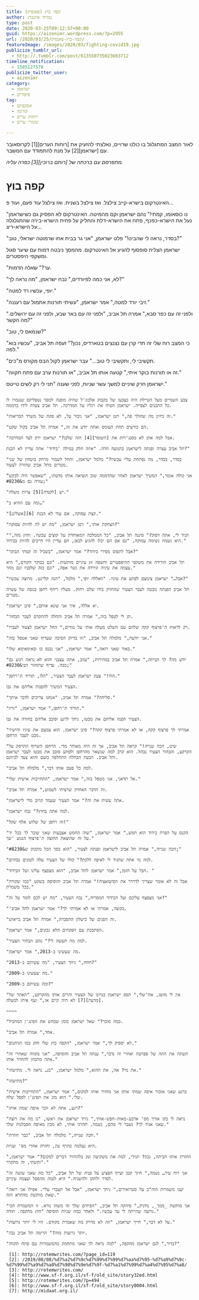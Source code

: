 ```yaml
---
title: קפה בוץ (פאנפיק)
author: נמרוד איזנברג
type: post
date: 2020-03-25T09:12:57+00:00
guid: https://aizenimr.wordpress.com/?p=2955
url: /2020/03/25/קפה-בוץ-פאנפיק/
featureImage: /images/2020/03/fighting-covid19.jpg
publicize_tumblr_url:
  - http://.tumblr.com/post/613550735023603712
timeline_notification:
  - 1585127578
publicize_twitter_user:
  - aizenimr
category:
  - ישראמן
  - סיפורים
tag:
  - אסקפיזם
  - קורונה
  - רוחות ערים
  - שומרי ערים

---
```

לאור המצב המתגלגל בו כולנו שרויים, נאלצתי להזעיק את [רוחות הערים][1] לקרוסאובר עם [ישראמן][2] על מנת להתמודד עם המשבר.

_מתפרסם עם ברכתה של_ _[רותם ברוכין][3]_ _כפרה עליה._

# קפה בוץ

האינטרקום בישרא-קייב צילצל. ואז צילצל בשנית. ואז צילצל עוד פעם, ועוד פ…

"נו כוסאומו, קמתי!" נהם ישראמן וקם מהמיטה. האינטרקום לא הפסיק גם כשישראמן נעל את הישרא-כפכף, פתח את הישרא-דלת והחליק על פחית הישרא-בירה שהתגלגלה על הישרא-ריצ…

"בסדר, נראה לי שהבינו!" פלט ישראמן, "אני גר בבית אחו שרמוטה ישראלי, טוב?"

ישראמן הצליח סופסוף להגיע אל האינטרקום. מהמסך ניבטה דמות עם שיער סגול ומשקפי היפסטרים.

"ער?" שאלה הדמות.

"לא, אני כמה לפיורדים," נבח ישראמן, "מה נראה לך?"

"יופי, עכשיו רד למטה."

"זיבי יורד למטה," אמר ישראמן, "עשיתי תורנות אתמול עם רעננה."

"ולפני זה עם כפר סבא," אמרה תל אביב, "ולפני זה עם באר שבע, ולפני זה עם ירושלים. מה הקשר?"

"שנמאס לי, טוב?"

"כי המצב רוח שלי זה חדי קרן עם נצנצים בטארדיס, נכון?" זעפה תל אביב, "עכשיו בוא לפה."

"תקשיבי לי, ותקשיבי לי טוב&#8230;" עבר ישראמן לקול הבס מקורס מ"כים.

"זה או תורנות בוקר איתי," קטעה אותו תל אביב, "או תורנות ערב עם פתח תקווה."

ישראמן חרק שיניים למשך עשר שניות, לפני שענה "תני לי רק לשים טייטס."

~~~~~

צבע השמיים מעל הטיילת היה כצבעו של בקבוק אלכוג'ל שהיה מופנה למסך נטפליקס שנגמרו לו כל התכנים לצפייה. ישראמן הטיח את רגליו על המדרכה. תל אביב צעדה לידו בדממה.

"זה ביזיון מה שהולך פה," רטן ישראמן, "אני גיבור על, לא פקח של משרד הבריאות."

"הם כורעים תחת העומס ואתה יודע את זה," אמרה תל אביב בקול שקט.

"אבל למה אתן לא מסנג'רות את [השומר][4] הזה שלכן?" ישראמן ירק לצד המדרכה.

תל אביב עצרה ופנתה לישראמן בתנועה חדה. "איזה חלק במילה 'בידוד' אתה עדיין לא הבנת?"

"בסדר, בסדר, מה נפתחת עליי עכשיו?" מלמל ישראמן, והחל לשמור מרחק ביטחון של שני מטרים מתל אביב שחזרה לצעוד.

“אני כולה אומר," המשיך ישראמן לאחר שהדממה שוב הוציאה אותו מדעתו, "שאפשר היה לבקש עזרה גם מ&#8230;"

"יש [לקנדה][5] צרות משלה."

"ומה עם ההיא ב…"

"[אשלינג][6] קצת עסוקה, אם עוד לא הבנת."

"הצחקת אותי," רטן ישראמן, "מה יש לה להיות עסוקה?"

"תגיד לי, אתה דפוק?" סיננה תל אביב, "כל הממלכה המאוחדת על קוצים עכשיו. וחוץ מזה," היא נשמה נשימה עמוקה, "גם אם הם יכלו להגיע לכאן, הם עדיין היו חייבים להיות בבידוד."

"אבל לתפוס מפירי בידוד?" אמר ישראמן, "בשביל זה קמתי הבוקר?"

תל אביב הורידה את משקפי ההיפסטרים וחשפה זוג עיניים מותשות. "וגם בבוקר הקודם," היא עצמה את עיניה וגירדה את גשר אפה, "וגם בזה שלפניו וגם מחר."

"אבל…" ישראמן צימצם לפתע את עיניו. "וואללה יופי," מלמל, "הנה קליינט. מרוצה עכשיו?"

תל אביב הפנתה מבטה לעבר הצעיר שהחזיק בידו שלט רחוק. מעליו ריחף רחפן בגובה של עשרה מטרים.

"יא אללה, איך אני שונא אותם," סינן ישראמן.

"תן לי לטפל בזה," אמרה תל אביב והחלה להתקדם לעבר הבחור.

"רק לראות ת'פרצוף קקה שלהם עם השלט מעלה אותי על טורים," החל ישראמן לצעוד לעברו.

"אני יודעת," מלמלה תל אביב, "וזו בדיוק הסיבה שעדיף שאני אטפל בזה."

"באור שאני רואה," אמר ישראמן, "אני נכנס בו ובאימאימא שלו."

"יודע מה? לך הביתה," אמרה תל אביב במהירות, "עזוב, אתה עצבני והוא לא נראה רגוע גם ככה. עדיף שתחזור הבי&#8230;"

"הלו!" צעק ישראמן לעבר הצעיר, "הלו, תוריד ת'רחפן."

הצעיר המשיך להפנות אליהם את גבו.

"סליחה?" אמרה תל אביב, "אנחנו צריכים לדבר איתך."

"תוריד ת'רחפן," אמר ישראמן, "זריז."

הצעיר הפנה אליהם את מבטו, גיחך לרגע וסובב אליהם בחזרה את גבו.

"אמרתי לך פרצוף קקה, או לא אמרתי פרצוף קקה?" סינן ישראמן. הוא צמצם את עיניו והישיר מבט לעבר הרחפן.

"שיט, חכה שנייה!" קראה תל אביב, אך זה היה מאוחר מדי. הרחפן השרוף התרסק על הקרקע, והבחור הצעיר נבהל. הוא קרב למה שנשאר מהרחפן ולפתע סובב את מבטו לעבר ישראמן ותל אביב. הבעת הבהלה התחלפה בזעם והוא צעד לכיוונם.

"למה כל פעם אותו דבר," מלמלה תל אביב.

"אל תדאגי, אני מטפל בזה," אמר ישראמן, "התחייבות אישית שלי."

"זה הדבר האחרון שרציתי לשמוע," אמרה תל אביב.

"אתה עשית את זה?" אמר הצעיר שעמד קרוב מדי לישראמן.

"למה אתה בחוץ?" נבח ישראמן.

"זה רחפן של שלוש אלף שקל!"

"הקנס על הפרת בידוד הוא חמש," אמר ישראמן, "שזה החמש אצבעות שאני שובר לך בכל יד על זה שהוצאת החוצה ת'פרצוף הנגוע 'שך."

"חכה שנייה," אמרה תל אביב לישראמן ופנתה לצעיר, "הוא בסך הכל מתכוון ש&#8230;"

"למה מי אתה שתגיד לי לאיפה ללכת?" קולו של הצעיר עלה לטונים גבוהים.

"חבל על הזמן," אמר ישראמן לתל אביב, "הוא מצפצף עלינו ועל הבידוד. "

"אבל זה לא אומר שצריך לדרדר את הסיטואציה!" אמרה תל אביב והוסיפה בשקט "כמו שקורה בכל משמרת."

"אני מצפצף עליכם ועל הבידוד המסריח," נבח הצעיר, "מה יש לכם לומר על זה?"

"'בקשה, אמרתי או לא אמרתי לך?" אמר ישראמן לתל אביב.

"זה הפנים של כישלון ההסברה," אמרה תל אביב בייאוש.

"הסתבכת עם הפקחים הלא נכונים," אמר ישראמן.

"למה מה תעשה לי?" נהם הבחור הצעיר.

"מה שעשינו ב-2013," אמר ישראמן.

"חחח," גיחך הצעיר, "מה עשיתם ב-2013?"

"מה שעשינו ב-2009."

"ומה עשיתם ב-2009?"

"אין לי מושג, אח'שלי," תפס ישראמן בגרונו של הצעיר והרים אותו מהקרקע, "האתר של [מדעת][7] לא היה קיים אז," ועף איתו למעלה.

~~~~

"כמה סוכר?" שאל ישראמן בזמן שבחש את הפינג'ן המהביל.

"אחד," אמרה תל אביב.

"לא יספיק לך," אמר ישראמן, "הקפה בוץ שלי חזק כמו הגיהנום."

"תשתה את התה של ספרטה ואחרי זה נדבר," ענתה תל אביב והוסיפה, "אני מקווה שאחרי זה אתה מתכוון להחזיר אותו."

"את מי? אה, את ההוא," מלמל ישראמן, "כן… נראה לי. מתישהו."

"מתישהו?"

"ברגע שאני אזכור איפה שמתי אותו אני מחזיר אותו למקום," אמר ישראמן, "התחייבות אישית שלי." הוא מזג את הפינג'ן לספל שלה.

"רגע, אתה לא זוכר איפה שמת אותו?"

"נראה לי בקו אורך מס' ארבע-מאות-חפש-אותי," גירד ישראמן את ראשו, "נו מה את רוצה שאני אגיד לך? נשבר לי מהם, נשמה. תהרגי אותי, לא מבין מאיפה הסבלנות שלך."

"חכה שנייה," מלמלה תל אביב, "כבר חוזרת."

היא נעלמה כהרף עין, וחזרה אחרי מס' שניות.

"החזרת אותו הביתה, נכון? תגידי, למה את משקיעה זמן בלהחזיר דברים למקום?" אמר ישראמן, "ותשתי, זה מתקרר."

"אני רוח עיר… נשמה," חיוך קטן ועייף הפציע על פניה של תל אביב, "כל מה שאני עושה זה לסדר ולתקן ולהשגיח." היא לגמה מהספל ועצמה עיניים.

"יענו משמרות הזה"ב על סטרואידים," גיחך ישראמן, "אבל אל תעבדי עליי. אפילו אני רואה שאת מותשת מהחרא הזה."

"אני מותשת _ממך_, נודניק," פיהקה תל אביב, "הפיוזים שלך זה משהו נורא. זו המשמרת הכי גרועה שהייתה לי עד עכשיו." ולאחר כמה שניות הוסיפה "חוץ מהקפה. תודה."

"על לא דבר," חייך ישראמן, "וזה לא מדויק מה שאמרת מקודם. היו לי יותר גרועות."

"יותר גרועות מזה?" הרימה תל אביב גבה.

"ברור," לגם ישראמן מהקפה, "למה נראה לך שאני מתחמק מהמשמרות עם פתח תקווה?"

 [1]: http://rotemwrites.com/?page_id=119
 [2]: /2019/08/08/%d7%a2%d7%9c%d7%99%d7%99%d7%aa%d7%95-%d7%a9%d7%9c-%d7%99%d7%a9%d7%a8%d7%90%d7%9e%d7%9f-%d7%a1%d7%99%d7%a4%d7%95%d7%a8/
 [3]: http://rotemwrites.com/
 [4]: http://www.sf-f.org.il/sf-f/old_site/story32ed.html
 [5]: http://rotemwrites.com/?p=494
 [6]: http://www.sf-f.org.il/sf-f/old_site/story0004.html
 [7]: http://midaat.org.il/